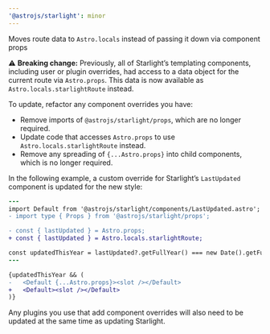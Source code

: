 ```yaml
---
'@astrojs/starlight': minor
---
```


Moves route data to `Astro.locals` instead of passing it down via component props

⚠️ **Breaking change:**
Previously, all of Starlight’s templating components, including user or plugin overrides, had access to a data object for the current route via `Astro.props`.
This data is now available as `Astro.locals.starlightRoute` instead.

To update, refactor any component overrides you have:

- Remove imports of `@astrojs/starlight/props`, which are no longer required.
- Update code that accesses `Astro.props` to use `Astro.locals.starlightRoute` instead.
- Remove any spreading of `{...Astro.props}` into child components, which is no longer required.

In the following example, a custom override for Starlight’s `LastUpdated` component is updated for the new style:

```diff
---
import Default from '@astrojs/starlight/components/LastUpdated.astro';
- import type { Props } from '@astrojs/starlight/props';

- const { lastUpdated } = Astro.props;
+ const { lastUpdated } = Astro.locals.starlightRoute;

const updatedThisYear = lastUpdated?.getFullYear() === new Date().getFullYear();
---

{updatedThisYear && (
-   <Default {...Astro.props}><slot /></Default>
+   <Default><slot /></Default>
)}
```

Any plugins you use that add component overrides will also need to be updated at the same time as updating Starlight.
